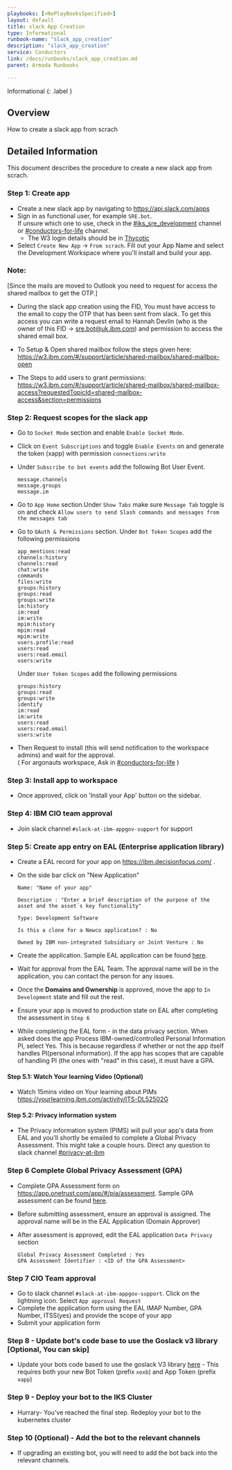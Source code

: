 ```yaml
---
playbooks: [<NoPlayBooksSpecified>]
layout: default
title: slack App Creation
type: Informational
runbook-name: "slack_app_creation"
description: "slack_app_creation"
service: Conductors
link: /docs/runbooks/slack_app_creation.md
parent: Armada Runbooks

---
```


Informational
{: .label }

## Overview
How to create a slack app from scrach

## Detailed Information
This document describes the procedure to create a new slack app from scrach.
### Step 1: Create app
* Create a new slack app by navigating to https://api.slack.com/apps
* Sign in as functional user, for example `SRE.bot`.  
 If unsure which one to use, check in the [#iks_sre_development](https://ibm-argonauts.slack.com/archives/CDUHGBVV0) channel or [#conductors-for-life](https://ibm-argonauts.slack.com/archives/G53NY6QH0/p1632498834009800) channel.
  - The W3 login details should be in [Thycotic](https://pimconsole.sos.ibm.com/SecretServer/app/#/secrets/all)
* Select `Create New App` -> `From scrach`. Fill out your App Name and select the Development Workspace where you'll install and build your app.

 ### Note: 
   [Since the mails are moved to Outlook you need to request for access the shared mailbox to get the OTP.]
 * During the slack app creation using the FID, You must have access to the email to copy the OTP that has been sent from slack. To get this access you can write a request email to Hannah Devlin (who is the owner of this FID -> sre.bot@uk.ibm.com) and permission to access the shared email box.

 * To Setup & Open shared mailbox follow the steps given here:
 https://w3.ibm.com/#/support/article/shared-mailbox/shared-mailbox-open

* The Steps to add users to grant permissions:
https://w3.ibm.com/#/support/article/shared-mailbox/shared-mailbox-access?requestedTopicId=shared-mailbox-access&section=permissions
 

### Step 2: Request scopes for the slack app

* Go to `Socket Mode` section and enable `Enable Socket Mode`. 
* Click on `Event Subscriptions` and toggle `Enable Events` on and generate the token (xapp) with permission `connections:write`
* Under `Subscribe to bot events` add the following Bot User Event.
   ```
   message.channels
   message.groups
   message.im
   ```

* Go to `App Home` section.Under `Show Tabs` make sure `Message Tab` toggle is on and check `Allow users to send Slash commands and messages from the messages tab`

* Go to `OAuth & Permissions` section. Under `Bot Token Scopes` add the following permissions 
    ```
    app_mentions:read
    channels:history
    channels:read
    chat:write
    commands
    files:write
    groups:history
    groups:read
    groups:write
    im:history
    im:read
    im:write
    mpim:history
    mpim:read
    mpim:write
    users.profile:read
    users:read
    users:read.email
    users:write
    ```
    Under `User Token Scopes` add the following permissions
    ```
    groups:history
    groups:read
    groups:write
    identify
    im:read
    im:write
    users:read
    users:read.email
    users:write
    ```
* Then Request to install (this will send notification to the workspace admins) and wait for the approval.  
 ( For argonauts workspace,  Ask in [#conductors-for-life](https://ibm-argonauts.slack.com/archives/G53NY6QH0/p1632498834009800) )

### Step 3: Install app to workspace
* Once approved, click on 'Install your App' button on the sidebar.

### Step 4: IBM CIO team approval

* Join slack channel `#slack-at-ibm-appgov-support` for support

### Step 5: Create app entry on EAL (Enterprise application library)

* Create a EAL record for your app on https://ibm.decisionfocus.com/ .

* On the side bar click on "New Application"

    ```
    Name: "Name of your app"

    Description : "Enter a brief description of the purpose of the asset and the asset´s key functionality"

    Type: Development Software

    Is this a clone for a Newco application? : No

    Owned by IBM non-integrated Subsidiary or Joint Venture : No
    ```
* Create the application. Sample EAL application can be found [here](https://ibm.ent.box.com/folder/150895104799).  
* Wait for approval from the EAL Team. The approval name will be in the application, you can contact the person for any issues.  
* Once the **Domains and Ownership** is approved, move the app to `In Development` state and fill out the rest.
* Ensure your app is moved to production state on EAL after completing the assessment in `Step 6`

* While completing the EAL form - in the data privacy section. When asked does the app Process IBM-owned/controlled Personal Information PI, select Yes. This is because regardless if whether or not the app itself handles PI(personal information). If the app has scopes that are capable of handling PI (the ones with "read" in this case), it must have a GPA.

#### Step 5.1: Watch Your learning Video (Optional)

* Watch 15mins video on Your learning about PIMs https://yourlearning.ibm.com/activity/ITS-DL52502G

#### Step 5.2: Privacy information system

* The Privacy information system (PIMS) will pull your app's data from EAL and you'll shortly be emailed to complete a Global Privacy Assessment. This might take a couple hours. Direct any question to slack channel [#privacy-at-ibm](https://ibm-cloudplatform.slack.com/archives/CREDAPAQ2)

### Step 6 Complete Global Privacy Assessment (GPA)

* Complete GPA Assessment form on https://app.onetrust.com/app/#/pia/assessment. Sample GPA assessment can be found [here](https://ibm.ent.box.com/folder/150895104799).
* Before submitting assessment, ensure an approval is assigned. The approval name will be in the EAL Application (Domain Approver)
* After assessment is approved, edit the EAL application `Data Privacy` section

    ```
    Global Privacy Assessment Completed : Yes
    GPA Assessment Identifier : <ID of the GPA Assessment>
    ```

### Step 7 CIO Team approval

* Go to slack channel `#slack-at-ibm-appgov-support`. Click on the lightning icon. Select `App approval Request`
* Complete the application form using the EAL IMAP Number, GPA Number, ITSS(yes) and provide the scope of your app
* Submit your application form

### Step 8 - Update bot's code base to use the Goslack v3 library [Optional, You can skip]

* Update your bots code based to use the goslack V3 library [here](https://github.ibm.com/sre-bots/goslack/tree/master/v3 ) - This requires both your new Bot Token (prefix `xoxb`) and App Token (prefix `xapp`)

### Step 9 - Deploy your bot to the IKS Cluster

* Hurrary- You've reached the final step. Redeploy your bot to the kubernetes cluster

### Step 10 (Optional) - Add the bot to the relevant channels
* If upgrading an existing bot, you will need to add the bot back into the relevant channels.
